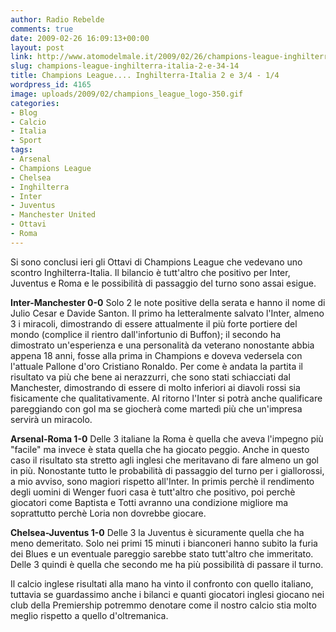 ```yaml
---
author: Radio Rebelde
comments: true
date: 2009-02-26 16:09:13+00:00
layout: post
link: http://www.atomodelmale.it/2009/02/26/champions-league-inghilterra-italia-2-e-34-14/
slug: champions-league-inghilterra-italia-2-e-34-14
title: Champions League.... Inghilterra-Italia 2 e 3/4 - 1/4
wordpress_id: 4165
image: uploads/2009/02/champions_league_logo-350.gif
categories:
- Blog
- Calcio
- Italia
- Sport
tags:
- Arsenal
- Champions League
- Chelsea
- Inghilterra
- Inter
- Juventus
- Manchester United
- Ottavi
- Roma
---
```


Si sono conclusi ieri gli Ottavi di Champions League che vedevano uno scontro Inghilterra-Italia. Il bilancio è tutt'altro che positivo per Inter, Juventus e Roma e le possibilità di passaggio del turno sono assai esigue.

**Inter-Manchester 0-0**
Solo 2 le note positive della serata e hanno il nome di Julio Cesar e Davide Santon. Il primo ha letteralmente salvato l'Inter, almeno 3 i miracoli, dimostrando di essere attualmente il più forte portiere del mondo (complice il rientro dall'infortunio di Buffon); il secondo ha dimostrato un'esperienza e una personalità da veterano nonostante abbia appena 18 anni, fosse alla prima in Champions e doveva vedersela con l'attuale Pallone d'oro  Cristiano Ronaldo.
Per come è andata la partita il risultato va più che bene ai nerazzurri, che sono stati schiacciati dal Manchester, dimostrando di essere di molto inferiori ai diavoli rossi sia fisicamente che qualitativamente. Al ritorno l'Inter si potrà anche qualificare pareggiando con gol ma se giocherà come martedì più che un'impresa servirà un miracolo.

**Arsenal-Roma 1-0**
Delle 3 italiane la Roma è quella che aveva l'impegno più "facile" ma invece è stata quella che ha giocato peggio. Anche in questo caso il risultato sta stretto agli inglesi che meritavano di fare almeno un gol in più. Nonostante tutto le probabilità di passaggio del turno per i giallorossi, a mio avviso, sono magiori rispetto all'Inter. In primis perchè il rendimento degli uomini di Wenger fuori casa è tutt'altro che positivo, poi perchè giocatori come Baptista e Totti avranno una condizione migliore ma soprattutto perchè Loria non dovrebbe giocare.

**Chelsea-Juventus 1-0**
Delle 3 la Juventus è sicuramente quella che ha meno demeritato. Solo nei primi 15 minuti i bianconeri hanno subito la furia dei Blues e un eventuale pareggio sarebbe stato tutt'altro che immeritato. Delle 3 quindi è quella che secondo me ha più possibilità di passare il turno.

Il calcio inglese risultati alla mano ha vinto il confronto con quello italiano, tuttavia se guardassimo anche i bilanci e quanti giocatori inglesi giocano nei club della Premiership potremmo denotare come il nostro calcio stia molto meglio rispetto a quello d'oltremanica.
